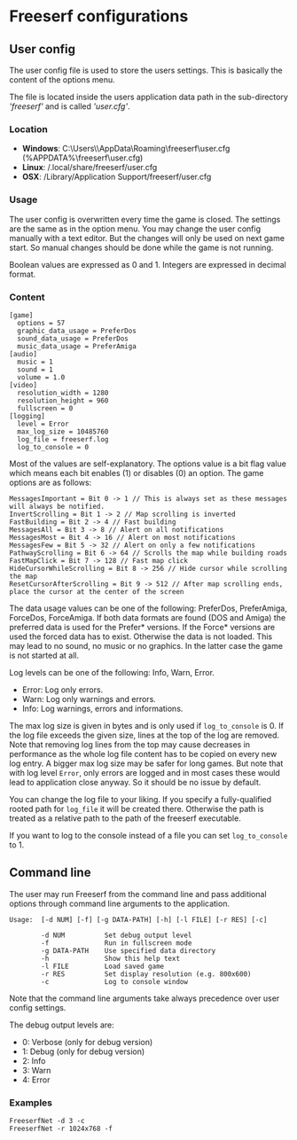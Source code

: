 # Freeserf configurations

## User config

The user config file is used to store the users settings. This is basically the content of the options menu.

The file is located inside the users application data path in the sub-directory *'freeserf'* and is called *'user.cfg'*.

### Location

- **Windows**: C:\Users\\<username>\AppData\Roaming\freeserf\user.cfg (%APPDATA%\freeserf\user.cfg)
- **Linux**: <HOME>/.local/share/freeserf/user.cfg
- **OSX**: <HOME>/Library/Application Support/freeserf/user.cfg

### Usage

The user config is overwritten every time the game is closed. The settings are the same as in the option menu.
You may change the user config manually with a text editor. But the changes will only be used on next game start.
So manual changes should be done while the game is not running.

Boolean values are expressed as 0 and 1. Integers are expressed in decimal format.

### Content

```
[game]
  options = 57
  graphic_data_usage = PreferDos
  sound_data_usage = PreferDos
  music_data_usage = PreferAmiga
[audio]
  music = 1
  sound = 1
  volume = 1.0
[video]
  resolution_width = 1280
  resolution_height = 960
  fullscreen = 0
[logging]
  level = Error
  max_log_size = 10485760
  log_file = freeserf.log
  log_to_console = 0
```

Most of the values are self-explanatory. The options value is a bit flag value which means each bit enables (1) or disables (0) an option.
The game options are as follows:

```
MessagesImportant = Bit 0 -> 1 // This is always set as these messages will always be notified.
InvertScrolling = Bit 1 -> 2 // Map scrolling is inverted
FastBuilding = Bit 2 -> 4 // Fast building
MessagesAll = Bit 3 -> 8 // Alert on all notifications
MessagesMost = Bit 4 -> 16 // Alert on most notifications
MessagesFew = Bit 5 -> 32 // Alert on only a few notifications
PathwayScrolling = Bit 6 -> 64 // Scrolls the map while building roads
FastMapClick = Bit 7 -> 128 // Fast map click
HideCursorWhileScrolling = Bit 8 -> 256 // Hide cursor while scrolling the map
ResetCursorAfterScrolling = Bit 9 -> 512 // After map scrolling ends, place the cursor at the center of the screen
```

The data usage values can be one of the following: PreferDos, PreferAmiga, ForceDos, ForceAmiga.
If both data formats are found (DOS and Amiga) the preferred data is used for the Prefer\* versions.
If the Force\* versions are used the forced data has to exist. Otherwise the data is not loaded.
This may lead to no sound, no music or no graphics. In the latter case the game is not started at all.

Log levels can be one of the following: Info, Warn, Error.

- Error: Log only errors.
- Warn: Log only warnings and errors.
- Info: Log warnings, errors and informations.

The max log size is given in bytes and is only used if `log_to_console` is 0. If the log file exceeds the given
size, lines at the top of the log are removed. Note that removing log lines from the top may cause decreases in
performance as the whole log file content has to be copied on every new log entry. A bigger max log size may be
safer for long games. But note that with log level `Error`, only errors are logged and in most cases these would
lead to application close anyway. So it should be no issue by default.

You can change the log file to your liking. If you specify a fully-qualified rooted path for `log_file` it will
be created there. Otherwise the path is treated as a relative path to the path of the freeserf executable.

If you want to log to the console instead of a file you can set `log_to_console` to 1.


## Command line

The user may run Freeserf from the command line and pass additional options through command line arguments to the application.

```
Usage:  [-d NUM] [-f] [-g DATA-PATH] [-h] [-l FILE] [-r RES] [-c]

        -d NUM          Set debug output level
        -f              Run in fullscreen mode
        -g DATA-PATH    Use specified data directory
        -h              Show this help text
        -l FILE         Load saved game
        -r RES          Set display resolution (e.g. 800x600)
        -c              Log to console window

```

Note that the command line arguments take always precedence over user config settings.

The debug output levels are:
- 0: Verbose (only for debug version)
- 1: Debug (only for debug version)
- 2: Info
- 3: Warn
- 4: Error

### Examples

```
FreeserfNet -d 3 -c
FreeserfNet -r 1024x768 -f
```